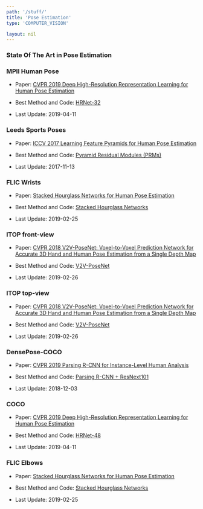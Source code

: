 ```yaml
---
path: '/stuff/'
title: 'Pose Estimation'
type: 'COMPUTER_VISION'

layout: nil
---
```


### State Of The Art in Pose Estimation  

### MPII Human Pose

* Paper: [CVPR 2019 Deep High-Resolution Representation Learning for Human Pose Estimation](https://arxiv.org/pdf/1902.09212v1.pdf)

* Best Method and Code: [HRNet-32](https://github.com/leoxiaobin/deep-high-resolution-net.pytorch)

* Last Update: 2019-04-11

### Leeds Sports Poses

* Paper: [ICCV 2017 Learning Feature Pyramids for Human Pose Estimation](https://arxiv.org/pdf/1708.01101v1.pdf)

* Best Method and Code: [Pyramid Residual Modules (PRMs)](https://github.com/bearpaw/PyraNet)

* Last Update: 2017-11-13

### FLIC Wrists

* Paper: [ Stacked Hourglass Networks for Human Pose Estimation](https://arxiv.org/pdf/1603.06937v2.pdf)

* Best Method and Code: [Stacked Hourglass Networks](https://github.com/bearpaw/pytorch-pose)

* Last Update: 2019-02-25

### ITOP front-view

* Paper: [CVPR 2018 V2V-PoseNet: Voxel-to-Voxel Prediction Network for Accurate 3D Hand and Human Pose Estimation from a Single Depth Map](https://arxiv.org/pdf/1711.07399v3.pdf)

* Best Method and Code: [V2V-PoseNet](https://github.com/mks0601/V2V-PoseNet_RELEASE)

* Last Update: 2019-02-26

### ITOP top-view

* Paper: [CVPR 2018 V2V-PoseNet: Voxel-to-Voxel Prediction Network for Accurate 3D Hand and Human Pose Estimation from a Single Depth Map](https://arxiv.org/pdf/1711.07399v3.pdf)

* Best Method and Code: [V2V-PoseNet](https://github.com/mks0601/V2V-PoseNet_RELEASE)

* Last Update: 2019-02-26

### DensePose-COCO

* Paper: [CVPR 2019 Parsing R-CNN for Instance-Level Human Analysis](https://arxiv.org/pdf/1811.12596v1.pdf)

* Best Method and Code: [Parsing R-CNN + ResNext101](https://github.com/soeaver/Parsing-R-CNN)

* Last Update: 2018-12-03

### COCO

* Paper: [CVPR 2019 Deep High-Resolution Representation Learning for Human Pose Estimation](https://arxiv.org/pdf/1902.09212v1.pdf)

* Best Method and Code: [HRNet-48](https://github.com/leoxiaobin/deep-high-resolution-net.pytorch)

* Last Update: 2019-04-11

### FLIC Elbows

* Paper: [ Stacked Hourglass Networks for Human Pose Estimation](https://arxiv.org/pdf/1603.06937v2.pdf)

* Best Method and Code: [Stacked Hourglass Networks](https://github.com/bearpaw/pytorch-pose)

* Last Update: 2019-02-25


